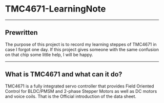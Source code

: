 # TMC4671-LearningNote
***
## Prewritten
  The purpose of this project is to record my learning steppes of TMC4671 in case I forgot one day. If this project gives someone with the same confusion on that chip some little help, I will be happy.
***
## What is TMC4671 and what can it do?
  TMC4671 is a fully integrated servo controller that provides Field Oriented Control for BLDC/PMSM and 2-phase Stepper Motors as well as DC motors and voice coils.
  That is the Official introduction of the data sheet.
